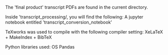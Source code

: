 The 'final product' transcript PDFs are found in the current directory.

Inside 'transcript_processing/, you will find the following:
	A jupyter notebook entitled 'transcript_conversion_notebook'



TeXworks was used to compile with the following compiler setting:
XeLaTeX + MakeIndex + BibTeX

Python libraries used:
OS
Pandas
